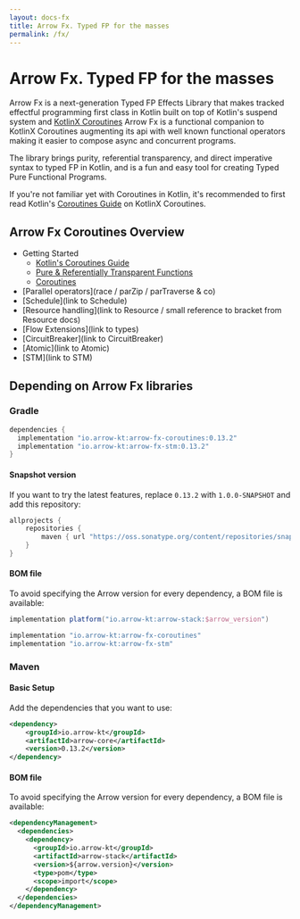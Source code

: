```yaml
---
layout: docs-fx
title: Arrow Fx. Typed FP for the masses
permalink: /fx/
---
```


# Arrow Fx. Typed FP for the masses

Arrow Fx is a next-generation Typed FP Effects Library that makes tracked effectful programming first class in Kotlin built on top of Kotlin's suspend system and [KotlinX Coroutines](https://kotlinlang.org/docs/reference/coroutines/coroutines-guide.html)
Arrow Fx is a functional companion to KotlinX Coroutines augmenting its api with well known functional operators making it easier to compose async and concurrent programs.

The library brings purity, referential transparency, and direct imperative syntax to typed FP in Kotlin, and is a fun and easy tool for creating Typed Pure Functional Programs.

If you're not familiar yet with Coroutines in Kotlin, it's recommended to first read Kotlin's [Coroutines Guide](https://kotlinlang.org/docs/coroutines-guide.html) on KotlinX Coroutines.

## Arrow Fx Coroutines Overview 

 - Getting Started
    - [Kotlin's Coroutines Guide](https://kotlinlang.org/docs/coroutines-guide.html)
    - [Pure & Referentially Transparent Functions](...)
    - [Coroutines](..) 
 - [Parallel operators](race / parZip / parTraverse & co)
 - [Schedule](link to Schedule)
 - [Resource handling](link to Resource / small reference to bracket from Resource docs)
 - [Flow Extensions](link to types)
 - [CircuitBreaker](link to CircuitBreaker)
 - [Atomic](link to Atomic)
 - [STM](link to STM)

## Depending on Arrow Fx libraries

### Gradle

```groovy
dependencies {
  implementation "io.arrow-kt:arrow-fx-coroutines:0.13.2"
  implementation "io.arrow-kt:arrow-fx-stm:0.13.2"
}
```

#### Snapshot version

If you want to try the latest features, replace `0.13.2` with `1.0.0-SNAPSHOT` and add this repository:

```groovy
allprojects {
    repositories {
        maven { url "https://oss.sonatype.org/content/repositories/snapshots/" }
    }
}
```

#### BOM file

To avoid specifying the Arrow version for every dependency, a BOM file is available:

```groovy
implementation platform("io.arrow-kt:arrow-stack:$arrow_version")

implementation "io.arrow-kt:arrow-fx-coroutines"
implementation "io.arrow-kt:arrow-fx-stm"
```

### Maven

#### Basic Setup

Add the dependencies that you want to use:
```xml
<dependency>
    <groupId>io.arrow-kt</groupId>
    <artifactId>arrow-core</artifactId>
    <version>0.13.2</version>
</dependency>
```

#### BOM file

To avoid specifying the Arrow version for every dependency, a BOM file is available:

```xml
<dependencyManagement>
  <dependencies>
    <dependency>
      <groupId>io.arrow-kt</groupId>
      <artifactId>arrow-stack</artifactId>
      <version>${arrow.version}</version>
      <type>pom</type>
      <scope>import</scope>
    </dependency>
  </dependencies>
</dependencyManagement>
```
